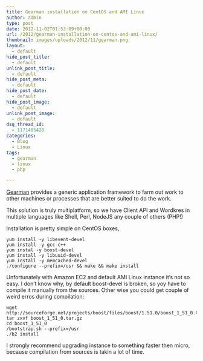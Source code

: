 ```yaml
---
title: Gearman installation on CentOS and AMI Linux
author: admin
type: post
date: 2012-11-02T01:53:09+00:00
url: /2012/gearman-installation-on-centos-and-ami-linux/
thumbnail: images/uploads/2012/11/gearman.png
layout:
  - default
hide_post_title:
  - default
unlink_post_title:
  - default
hide_post_meta:
  - default
hide_post_date:
  - default
hide_post_image:
  - default
unlink_post_image:
  - default
dsq_thread_id:
  - 1171405428
categories:
  - Blog
  - Linux
tags:
  - gearman
  - linux
  - php

---
```

<a href="http://gearman.org/" target="_blank">Gearman</a> provides a generic application framework to farm out work to other machines or processes that are better suited to do the work.

This solution is truly multiplatform, so we have Client API and Wordkres in multiple languages like Shell, Perl, NodeJS any couple of others (PHP!)

<!--more-->

Installation is pretty simple on CentOS boxes,

```
yum install -y libevent-devel
yum install -y gcc-c++
yum instal -y boost-devel
yum install -y libuuid-devel
yum install -y memcached-devel
./configure --prefix=/usr && make && make install
```


Unfortunately with Amazon EC2 and default AMI Linux instance it&#8217;s not so easy. I don&#8217;t know why, by default boost-devel is broken, so yoy have to compile it manually from the sources. Other wise you could get couple of weird erros during compilation:

```
wget http://sourceforge.net/projects/boost/files/boost/1.51.0/boost_1_51_0.tar.gz/download
tar zxvf boost_1_51_0.tar.gz
cd boost_1_51_0
/bootstrap.sh --prefix=/usr
./b2 install
```


I strongly recommend upgrading instance to something faster then micro, because compilation from sources is takin a lot of time.